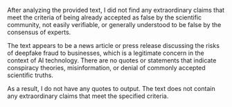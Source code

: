 After analyzing the provided text, I did not find any extraordinary claims that meet the criteria of being already accepted as false by the scientific community, not easily verifiable, or generally understood to be false by the consensus of experts.

The text appears to be a news article or press release discussing the risks of deepfake fraud to businesses, which is a legitimate concern in the context of AI technology. There are no quotes or statements that indicate conspiracy theories, misinformation, or denial of commonly accepted scientific truths.

As a result, I do not have any quotes to output. The text does not contain any extraordinary claims that meet the specified criteria.
